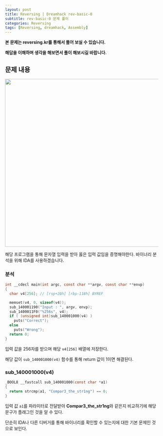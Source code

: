 ```yaml
---
layout: post
title: Reversing | Dreamhack rev-basic-0
subtitle: rev-basic-0 문제 풀이
categories: Reversing
tags: [Reversing, dreamhack, Assembly]
---
```


**본 문제는 reversing.kr를 통해서 풀어 보실 수 있습니다.**

**해답을 이해하며 생각을 해보면서 풀이 해보시길 바랍니다.**

## 문제 내용

<p align="center">
<img src ="https://user-images.githubusercontent.com/78135526/227756269-2a8e8ad7-eeda-4d3f-bf8b-2f6acd43f7c4.png" width = 550>
</p>

해당 프로그램을 통해 문자열 입력을 받아 옳은 입력 값임을 증명해야한다. 바이너리 분석을 위해 IDA를 사용하겠습니다.

### 분석

```C
int __cdecl main(int argc, const char **argv, const char **envp)
{
  char v4[256]; // [rsp+20h] [rbp-118h] BYREF

  memset(v4, 0, sizeof(v4));
  sub_140001190("Input : ", argv, envp);
  sub_1400011F0("%256s", v4);
  if ( (unsigned int)sub_140001000(v4) )
    puts("Correct");
  else
    puts("Wrong");
  return 0;
}
```

입력 값을 256자를 받으며 해당 `v4[256]` 배열에 저장한다.

해당 값이 `sub_140001000(v4)` 함수를 통해 return 값이 1이면 해결된다.

### sub_140001000(v4)

```C
_BOOL8 __fastcall sub_140001000(const char *a1)
{
  return strcmp(a1, "Compar3_the_str1ng") == 0;
}
```

입력 값 `a1`를 파라미터로 전달받아 **Compar3_the_str1ng**와 같은지 비교하기에 해당 문구가 플래그인 것을 알 수 있다.

단순히 IDA나 다른 디버거를 통해 바이너리를 확인할 수 있는지에 대한 기본 문제인 것으로 보인다.